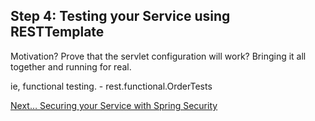 ## Step 4: Testing your Service using RESTTemplate

Motivation? Prove that the servlet configuration will work? Bringing it all together and running for real.

ie, functional testing. - rest.functional.OrderTests

[Next… Securing your Service with Spring Security](../4/)